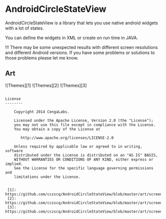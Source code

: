 AndroidCircleStateView
===================

AndroidCircleStateView is a library that lets you use native android widgets with a lot of states.

You can define the widgets in XML or create on run time in JAVA. 


!!! There may be some unexpected results with different screen resolutions and different Android versions. If you have some problems or solutions to those problems please let me know.


Art
-----------
![Themes][1]
![Themes][2]
![Themes][3]

	
```

License
--------

    Copyright 2014 CengaLabs.

    Licensed under the Apache License, Version 2.0 (the "License");
    you may not use this file except in compliance with the License.
    You may obtain a copy of the License at

       http://www.apache.org/licenses/LICENSE-2.0

    Unless required by applicable law or agreed to in writing, software
    distributed under the License is distributed on an "AS IS" BASIS,
    WITHOUT WARRANTIES OR CONDITIONS OF ANY KIND, either express or implied.
    See the License for the specific language governing permissions and
    limitations under the License.


 [1]: https://github.com/cczscq/AndroidCircleStateView/blob/master/art/screen01.jpg
 [2]: https://github.com/cczscq/AndroidCircleStateView/blob/master/art/screen02.jpg
 [3]: https://github.com/cczscq/AndroidCircleStateView/blob/master/art/screen03.jpg